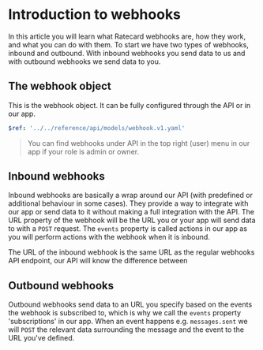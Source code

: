 # Introduction to webhooks
In this article you will learn what Ratecard webhooks are, how they work, and what you can do with them. To start we have two types of webhooks, inbound and outbound. With inbound webhooks you send data to us and with outbound webhooks we send data to you.

## The webhook object
This is the webhook object. It can be fully configured through the API or in our app.

```yaml json_schema
$ref: '../../reference/api/models/webhook.v1.yaml'
```

> You can find webhooks under API in the top right (user) menu in our app if your role is admin or owner.

## Inbound webhooks
Inbound webhooks are basically a wrap around our API (with predefined or additional behaviour in some cases). They provide a way to integrate with our app or send data to it without making a full integration with the API. The URL property of the webhook will be the URL you or your app will send data to with a `POST` request. The `events` property is called actions in our app as you will perform actions with the webhook when it is inbound.

The URL of the inbound webhook is the same URL as the regular webhooks API endpoint, our API will know the difference between 

## Outbound webhooks
Outbound webhooks send data to an URL you specify based on the events the webhook is subscribed to, which is why we call the `events` property 'subscriptions' in our app. When an event happens e.g. `messages.sent` we will `POST` the relevant data surrounding the message and the event to the URL you've defined.